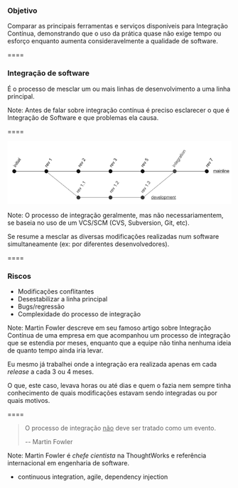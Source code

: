 ### Objetivo

Comparar as principais ferramentas e serviços disponíveis
para Integração Contínua, demonstrando que o uso da prática
quase não exige tempo ou esforço enquanto aumenta
consideravelmente a qualidade de software.

====

### Integração de software

É o processo de mesclar um ou mais linhas de desenvolvimento
a uma linha principal.

Note:
Antes de falar sobre integração contínua é
preciso esclarecer o que é Integração de
Software e que problemas ela causa.

====

![integration](img/integration_001.png) <!-- .element: class="no-border no-background" -->

Note:
O processo de integração geralmente, mas não
necessariamentem, se baseia no uso de
um VCS/SCM (CVS, Subversion, Git, etc).

Se resume a mesclar as diversas modificações
realizadas num software simultaneamente (ex: por diferentes
desenvolvedores).

====

### Riscos

- Modificações conflitantes
- Desestabilizar a linha principal
- Bugs/regressão
- Complexidade do processo de integração

Note:
Martin Fowler descreve em seu famoso artigo sobre
Integração Contínua de uma empresa em que acompanhou
um processo de integração que se estendia por meses,
enquanto que a equipe não tinha nenhuma ideia de
quanto tempo ainda iria levar.

Eu mesmo já trabalhei onde a integração era realizada
apenas em cada _release_ a cada 3 ou 4 meses.

O que, este caso, levava horas ou até dias e
quem o fazia nem sempre tinha conhecimento de quais
modificações estavam sendo integradas ou por quais
motivos.

====

> O processo de integração <u>não</u> deve ser tratado
> como um evento.
>
> -- Martin Fowler

Note:
Martin Fowler é _chefe cientista_ na
ThoughtWorks e referência internacional
em engenharia de software.

- continuous integration, agile, dependency
  injection
